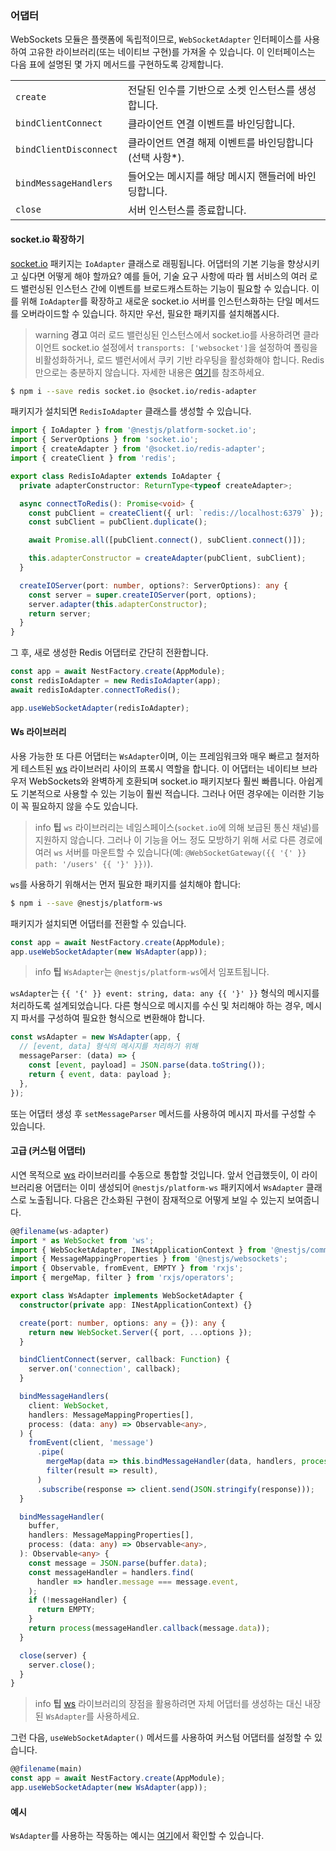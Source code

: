 ### 어댑터

WebSockets 모듈은 플랫폼에 독립적이므로, `WebSocketAdapter` 인터페이스를 사용하여 고유한 라이브러리(또는 네이티브 구현)를 가져올 수 있습니다. 이 인터페이스는 다음 표에 설명된 몇 가지 메서드를 구현하도록 강제합니다.

<table>
  <tr>
    <td><code>create</code></td>
    <td>전달된 인수를 기반으로 소켓 인스턴스를 생성합니다.</td>
  </tr>
  <tr>
    <td><code>bindClientConnect</code></td>
    <td>클라이언트 연결 이벤트를 바인딩합니다.</td>
  </tr>
  <tr>
    <td><code>bindClientDisconnect</code></td>
    <td>클라이언트 연결 해제 이벤트를 바인딩합니다(선택 사항*).</td>
  </tr>
  <tr>
    <td><code>bindMessageHandlers</code></td>
    <td>들어오는 메시지를 해당 메시지 핸들러에 바인딩합니다.</td>
  </tr>
  <tr>
    <td><code>close</code></td>
    <td>서버 인스턴스를 종료합니다.</td>
  </tr>
</table>

#### socket.io 확장하기

[socket.io](https://github.com/socketio/socket.io) 패키지는 `IoAdapter` 클래스로 래핑됩니다. 어댑터의 기본 기능을 향상시키고 싶다면 어떻게 해야 할까요? 예를 들어, 기술 요구 사항에 따라 웹 서비스의 여러 로드 밸런싱된 인스턴스 간에 이벤트를 브로드캐스트하는 기능이 필요할 수 있습니다. 이를 위해 `IoAdapter`를 확장하고 새로운 socket.io 서버를 인스턴스화하는 단일 메서드를 오버라이드할 수 있습니다. 하지만 우선, 필요한 패키지를 설치해봅시다.

> warning **경고** 여러 로드 밸런싱된 인스턴스에서 socket.io를 사용하려면 클라이언트 socket.io 설정에서 `transports: ['websocket']`을 설정하여 폴링을 비활성화하거나, 로드 밸런서에서 쿠키 기반 라우팅을 활성화해야 합니다. Redis만으로는 충분하지 않습니다. 자세한 내용은 [여기](https://socket.io/docs/v4/using-multiple-nodes/#enabling-sticky-session)를 참조하세요.

```bash
$ npm i --save redis socket.io @socket.io/redis-adapter
```

패키지가 설치되면 `RedisIoAdapter` 클래스를 생성할 수 있습니다.

```typescript
import { IoAdapter } from '@nestjs/platform-socket.io';
import { ServerOptions } from 'socket.io';
import { createAdapter } from '@socket.io/redis-adapter';
import { createClient } from 'redis';

export class RedisIoAdapter extends IoAdapter {
  private adapterConstructor: ReturnType<typeof createAdapter>;

  async connectToRedis(): Promise<void> {
    const pubClient = createClient({ url: `redis://localhost:6379` });
    const subClient = pubClient.duplicate();

    await Promise.all([pubClient.connect(), subClient.connect()]);

    this.adapterConstructor = createAdapter(pubClient, subClient);
  }

  createIOServer(port: number, options?: ServerOptions): any {
    const server = super.createIOServer(port, options);
    server.adapter(this.adapterConstructor);
    return server;
  }
}
```

그 후, 새로 생성한 Redis 어댑터로 간단히 전환합니다.

```typescript
const app = await NestFactory.create(AppModule);
const redisIoAdapter = new RedisIoAdapter(app);
await redisIoAdapter.connectToRedis();

app.useWebSocketAdapter(redisIoAdapter);
```

#### Ws 라이브러리

사용 가능한 또 다른 어댑터는 `WsAdapter`이며, 이는 프레임워크와 매우 빠르고 철저하게 테스트된 [ws](https://github.com/websockets/ws) 라이브러리 사이의 프록시 역할을 합니다. 이 어댑터는 네이티브 브라우저 WebSockets와 완벽하게 호환되며 socket.io 패키지보다 훨씬 빠릅니다. 아쉽게도 기본적으로 사용할 수 있는 기능이 훨씬 적습니다. 그러나 어떤 경우에는 이러한 기능이 꼭 필요하지 않을 수도 있습니다.

> info **팁** `ws` 라이브러리는 네임스페이스(`socket.io`에 의해 보급된 통신 채널)를 지원하지 않습니다. 그러나 이 기능을 어느 정도 모방하기 위해 서로 다른 경로에 여러 `ws` 서버를 마운트할 수 있습니다(예: `@WebSocketGateway({{ '{' }} path: '/users' {{ '}' }})`).

`ws`를 사용하기 위해서는 먼저 필요한 패키지를 설치해야 합니다:

```bash
$ npm i --save @nestjs/platform-ws
```

패키지가 설치되면 어댑터를 전환할 수 있습니다.

```typescript
const app = await NestFactory.create(AppModule);
app.useWebSocketAdapter(new WsAdapter(app));
```

> info **팁** `WsAdapter`는 `@nestjs/platform-ws`에서 임포트됩니다.

`wsAdapter`는 `{{ '{' }} event: string, data: any {{ '}' }}` 형식의 메시지를 처리하도록 설계되었습니다. 다른 형식으로 메시지를 수신 및 처리해야 하는 경우, 메시지 파서를 구성하여 필요한 형식으로 변환해야 합니다.

```typescript
const wsAdapter = new WsAdapter(app, {
  // [event, data] 형식의 메시지를 처리하기 위해
  messageParser: (data) => {
    const [event, payload] = JSON.parse(data.toString());
    return { event, data: payload };
  },
});
```

또는 어댑터 생성 후 `setMessageParser` 메서드를 사용하여 메시지 파서를 구성할 수 있습니다.

#### 고급 (커스텀 어댑터)

시연 목적으로 [ws](https://github.com/websockets/ws) 라이브러리를 수동으로 통합할 것입니다. 앞서 언급했듯이, 이 라이브러리용 어댑터는 이미 생성되어 `@nestjs/platform-ws` 패키지에서 `WsAdapter` 클래스로 노출됩니다. 다음은 간소화된 구현이 잠재적으로 어떻게 보일 수 있는지 보여줍니다.

```typescript
@@filename(ws-adapter)
import * as WebSocket from 'ws';
import { WebSocketAdapter, INestApplicationContext } from '@nestjs/common';
import { MessageMappingProperties } from '@nestjs/websockets';
import { Observable, fromEvent, EMPTY } from 'rxjs';
import { mergeMap, filter } from 'rxjs/operators';

export class WsAdapter implements WebSocketAdapter {
  constructor(private app: INestApplicationContext) {}

  create(port: number, options: any = {}): any {
    return new WebSocket.Server({ port, ...options });
  }

  bindClientConnect(server, callback: Function) {
    server.on('connection', callback);
  }

  bindMessageHandlers(
    client: WebSocket,
    handlers: MessageMappingProperties[],
    process: (data: any) => Observable<any>,
  ) {
    fromEvent(client, 'message')
      .pipe(
        mergeMap(data => this.bindMessageHandler(data, handlers, process)),
        filter(result => result),
      )
      .subscribe(response => client.send(JSON.stringify(response)));
  }

  bindMessageHandler(
    buffer,
    handlers: MessageMappingProperties[],
    process: (data: any) => Observable<any>,
  ): Observable<any> {
    const message = JSON.parse(buffer.data);
    const messageHandler = handlers.find(
      handler => handler.message === message.event,
    );
    if (!messageHandler) {
      return EMPTY;
    }
    return process(messageHandler.callback(message.data));
  }

  close(server) {
    server.close();
  }
}
```

> info **팁** [ws](https://github.com/websockets/ws) 라이브러리의 장점을 활용하려면 자체 어댑터를 생성하는 대신 내장된 `WsAdapter`를 사용하세요.

그런 다음, `useWebSocketAdapter()` 메서드를 사용하여 커스텀 어댑터를 설정할 수 있습니다.

```typescript
@@filename(main)
const app = await NestFactory.create(AppModule);
app.useWebSocketAdapter(new WsAdapter(app));
```

#### 예시

`WsAdapter`를 사용하는 작동하는 예시는 [여기](https://github.com/nestjs/nest/tree/master/sample/16-gateways-ws)에서 확인할 수 있습니다.
